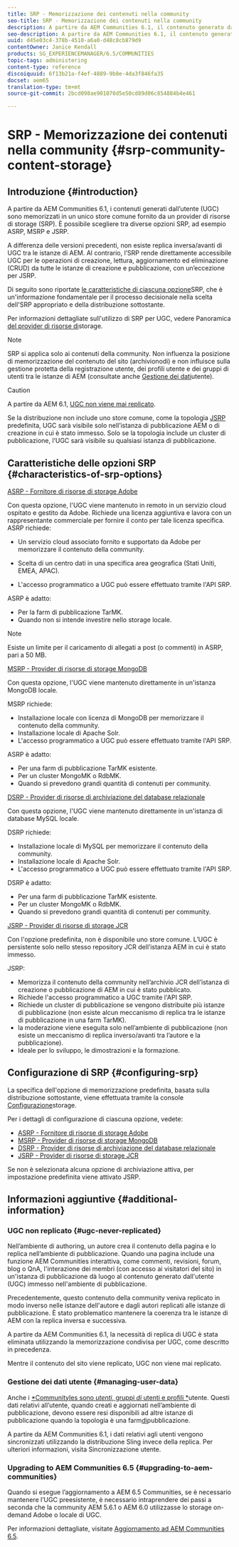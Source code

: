 ```yaml
---
title: SRP - Memorizzazione dei contenuti nella community
seo-title: SRP - Memorizzazione dei contenuti nella community
description: A partire da AEM Communities 6.1, il contenuto generato dall'utente (UGC) è memorizzato in un unico store comune fornito da un provider di risorse di storage (SRP)
seo-description: A partire da AEM Communities 6.1, il contenuto generato dall'utente (UGC) è memorizzato in un unico store comune fornito da un provider di risorse di storage (SRP)
uuid: d45e03c4-378b-4510-a6a0-d48c8cb879d9
contentOwner: Janice Kendall
products: SG_EXPERIENCEMANAGER/6.5/COMMUNITIES
topic-tags: administering
content-type: reference
discoiquuid: 6f13b21a-f4ef-4889-9b8e-4da3f846fa35
docset: aem65
translation-type: tm+mt
source-git-commit: 2bcd098ae901070d5e50cd89d06c854884b4e461

---
```



# SRP - Memorizzazione dei contenuti nella community {#srp-community-content-storage}

## Introduzione {#introduction}

A partire da AEM Communities 6.1, i contenuti generati dall’utente (UGC) sono memorizzati in un unico store comune fornito da un provider di risorse di storage (SRP). È possibile scegliere tra diverse opzioni SRP, ad esempio ASRP, MSRP e JSRP.

A differenza delle versioni precedenti, non esiste replica inversa/avanti di UGC tra le istanze di AEM. Al contrario, l’SRP rende direttamente accessibile UGC per le operazioni di creazione, lettura, aggiornamento ed eliminazione (CRUD) da tutte le istanze di creazione e pubblicazione, con un’eccezione per JSRP.

Di seguito sono riportate [le caratteristiche di ciascuna opzione](#characteristics-of-srp-options)SRP, che è un&#39;informazione fondamentale per il processo decisionale nella scelta dell&#39;SRP appropriato e della distribuzione [](/help/communities/topologies.md)sottostante.

Per informazioni dettagliate sull&#39;utilizzo di SRP per UGC, vedere Panoramica [del provider di risorse di](/help/communities/srp.md)storage.

>[!NOTE]
>
>SRP si applica solo ai contenuti della community. Non influenza la posizione di memorizzazione del contenuto del sito (archivio[](/help/sites-deploying/data-store-config.md)nodi) e non influisce sulla gestione protetta della registrazione utente, dei profili utente e dei gruppi di utenti tra le istanze di AEM (consultate anche [Gestione dei dati](#managing-user-data)utente).


>[!CAUTION]
>
>A partire da AEM 6.1, [UGC non viene mai replicato](#ugc-never-replicated).
>
>Se la distribuzione non include uno store comune, come la topologia [JSRP](/help/communities/topologies.md#jsrp) predefinita, UGC sarà visibile solo nell’istanza di pubblicazione AEM o di creazione in cui è stato immesso. Solo se la topologia include un cluster di pubblicazione, l’UGC sarà visibile su qualsiasi istanza di pubblicazione.


## Caratteristiche delle opzioni SRP {#characteristics-of-srp-options}

[ASRP - Fornitore di risorse di storage Adobe](/help/communities/asrp.md)

Con questa opzione, l&#39;UGC viene mantenuto in remoto in un servizio cloud ospitato e gestito da Adobe. Richiede una licenza aggiuntiva e lavora con un rappresentante commerciale per fornire il conto per tale licenza specifica. ASRP richiede:

* Un servizio cloud associato fornito e supportato da Adobe per memorizzare il contenuto della community.
* Scelta di un centro dati in una specifica area geografica (Stati Uniti, EMEA, APAC).

* L&#39;accesso programmatico a UGC può essere effettuato tramite l&#39;API SRP.

ASRP è adatto:

* Per la farm di pubblicazione TarMK.
* Quando non si intende investire nello storage locale.

>[!NOTE]
>
>Esiste un limite per il caricamento di allegati a post (o commenti) in ASRP, pari a 50 MB.


[MSRP - Provider di risorse di storage MongoDB](/help/communities/msrp.md)

Con questa opzione, l&#39;UGC viene mantenuto direttamente in un&#39;istanza MongoDB locale.

MSRP richiede:

* Installazione locale con licenza di MongoDB per memorizzare il contenuto della community.
* Installazione locale di Apache Solr.
* L&#39;accesso programmatico a UGC può essere effettuato tramite l&#39;API SRP.

ASRP è adatto:

* Per una farm di pubblicazione TarMK esistente.
* Per un cluster MongoMK o RdbMK.
* Quando si prevedono grandi quantità di contenuti per community.

[DSRP - Provider di risorse di archiviazione del database relazionale](/help/communities/dsrp.md)

Con questa opzione, l&#39;UGC viene mantenuto direttamente in un&#39;istanza di database MySQL locale.

DSRP richiede:

* Installazione locale di MySQL per memorizzare il contenuto della community.
* Installazione locale di Apache Solr.
* L&#39;accesso programmatico a UGC può essere effettuato tramite l&#39;API SRP.

DSRP è adatto:

* Per una farm di pubblicazione TarMK esistente.
* Per un cluster MongoMK o RdbMK.
* Quando si prevedono grandi quantità di contenuti per community.

[JSRP - Provider di risorse di storage JCR](/help/communities/jsrp.md)

Con l&#39;opzione predefinita, non è disponibile uno store comune. L’UGC è persistente solo nello stesso repository JCR dell’istanza AEM in cui è stato immesso.

JSRP:

* Memorizza il contenuto della community nell’archivio JCR dell’istanza di creazione o pubblicazione di AEM in cui è stato pubblicato.
* Richiede l&#39;accesso programmatico a UGC tramite l&#39;API SRP.
* Richiede un cluster di pubblicazione se vengono distribuite più istanze di pubblicazione (non esiste alcun meccanismo di replica tra le istanze di pubblicazione in una farm TarMK).
* la moderazione viene eseguita solo nell’ambiente di pubblicazione (non esiste un meccanismo di replica inverso/avanti tra l’autore e la pubblicazione).
* Ideale per lo sviluppo, le dimostrazioni e la formazione.

## Configurazione di SRP {#configuring-srp}

La specifica dell&#39;opzione di memorizzazione predefinita, basata sulla distribuzione sottostante, viene effettuata tramite la console [Configurazione](/help/communities/srp-config.md)storage.

Per i dettagli di configurazione di ciascuna opzione, vedete:

* [ASRP - Fornitore di risorse di storage Adobe](/help/communities/asrp.md)
* [MSRP - Provider di risorse di storage MongoDB](/help/communities/msrp.md)
* [DSRP - Provider di risorse di archiviazione del database relazionale](/help/communities/dsrp.md)
* [JSRP - Provider di risorse di storage JCR](/help/communities/jsrp.md)

Se non è selezionata alcuna opzione di archiviazione attiva, per impostazione predefinita viene attivato JSRP.

## Informazioni aggiuntive {#additional-information}

### UGC non replicato {#ugc-never-replicated}

Nell’ambiente di authoring, un autore crea il contenuto della pagina e lo replica nell’ambiente di pubblicazione. Quando una pagina include una funzione AEM Communities interattiva, come commenti, revisioni, forum, blog o QnA, l&#39;interazione dei membri (con accesso ai visitatori del sito) in un&#39;istanza di pubblicazione dà luogo al contenuto generato dall&#39;utente (UGC) immesso nell&#39;ambiente di pubblicazione.

Precedentemente, questo contenuto della community veniva replicato in modo inverso nelle istanze dell&#39;autore e dagli autori replicati alle istanze di pubblicazione. È stato problematico mantenere la coerenza tra le istanze di AEM con la replica inversa e successiva.

A partire da AEM Communities 6.1, la necessità di replica di UGC è stata eliminata utilizzando la memorizzazione condivisa per UGC, come descritto in precedenza.

Mentre il contenuto del sito viene replicato, UGC non viene mai replicato.

### Gestione dei dati utente {#managing-user-data}

Anche i [*CommunityIes sono *utenti*, gruppi *di* utenti e profili *](/help/communities/users.md)utente. Questi dati relativi all’utente, quando creati e aggiornati nell’ambiente di pubblicazione, devono essere resi disponibili ad altre istanze di pubblicazione quando la topologia è una farm[di](/help/sites-deploying/recommended-deploys.md#tarmk-farm)pubblicazione.

A partire da AEM Communities 6.1, i dati relativi agli utenti vengono sincronizzati utilizzando la distribuzione Sling invece della replica. Per ulteriori informazioni, visita Sincronizzazione [](/help/communities/sync.md)utente.

### Upgrading to AEM Communities 6.5 {#upgrading-to-aem-communities}

Quando si esegue l’aggiornamento a AEM 6.5 Communities, se è necessario mantenere l’UGC preesistente, è necessario intraprendere dei passi a seconda che la community AEM 5.6.1 o AEM 6.0 utilizzasse lo storage on-demand Adobe o locale di UGC.

Per informazioni dettagliate, visitate [Aggiornamento ad AEM Communities 6.5](/help/communities/upgrade.md).
